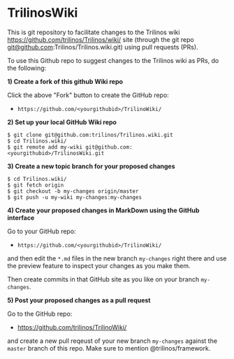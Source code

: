 # TrilinosWiki

This is git repository to facilitate changes to the Trilinos wiki https://github.com/trilinos/Trilinos/wiki/ site (through the git repo git@github.com:Trilinos/Trilinos.wiki.git) using pull requests (PRs).

To use this Github repo to suggest changes to the Trilinos wiki as PRs, do the following:

**1) Create a fork of this github Wiki repo**

Click the above "Fork" button to create the GitHub repo:

* `https://github.com/<yourgithubid>/TrilinoWiki/`

**2) Set up your local GitHub Wiki repo**

```
$ git clone git@github.com:trilinos/Trilinos.wiki.git
$ cd Trilinos.wiki/
$ git remote add my-wiki git@github.com:<yourgithubid>/TrilinosWiki.git
```

**3) Create a new topic branch for your proposed changes**

```
$ cd Trilinos.wiki/
$ git fetch origin
$ git checkout -b my-changes origin/master
$ git push -u my-wiki my-changes:my-changes
```

**4) Create your proposed changes in MarkDown using the GitHub interface**

Go to your GitHub repo:

* `https://github.com/<yourgithubid>/TrilinoWiki/`

and then edit the `*.md` files in the new branch `my-changes` right there and use the preview feature to inspect your changes as you make them.

Then create commits in that GitHub site as you like on your branch `my-changes`.

**5) Post your proposed changes as a pull request**

Go to the GitHub repo:

* https://github.com/trilinos/TrilinoWiki/

and create a new pull reqeust of your new branch `my-changes` against the `master` branch of this repo.  Make sure to mention @trilinos/framework.
